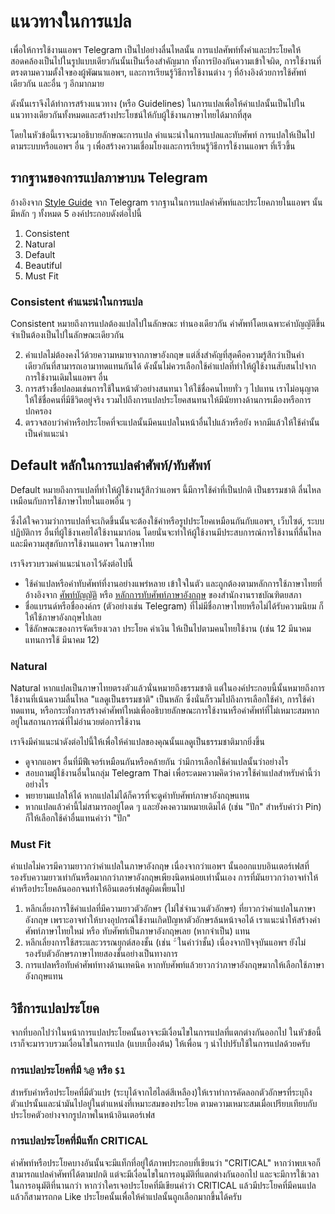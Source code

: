 # แนวทางในการแปล
เพื่อให้การใช้งานแอพฯ Telegram เป็นไปอย่างลื่นไหลนั้น การแปลศัพท์ทั้งคำและประโยคให้สอดคล้องเป็นไปในรูปแบบเดียวกันนั้นเป็นเรื่องสำคัญมาก ทั้งการป้องกันความเข้าใจผิด, การใช้งานที่ตรงตามความตั้งใจของผู้พัฒนาแอพฯ, และการเรียนรู้วิธีการใช้งานต่าง ๆ ที่อ้างอิงด้วยการใช้ศัพท์เดียวกัน และอื่น ๆ อีกมากมาย

ดังนั้นเราจึงได้ทำการสร้างแนวทาง (หรือ Guidelines) ในการแปลเพื่อให้คำแปลนั้นเป็นไปในแนวทางเดียวกันทั้งหมดและสร้างประโยชน์ให้กับผู้ใช้งานภาษาไทยได้มากที่สุด

โดยในหัวข้อนี้เราจะมาอธิบายลักษณะการแปล คำแนะนำในการแปลและทับศัพท์ การแปลให้เป็นไปตามระบบหรือแอพฯ อื่น ๆ เพื่อสร้างความเชื่อมโยงและการเรียนรู้วิธีการใช้งานแอพฯ ที่เร็วขึ้น

## รากฐานของการแปลภาษาบน Telegram
อ้างอิงจาก [Style Guide](https://translations.telegram.org/) จาก Telegram รากฐานในการแปลคำศัพท์และประโยคภายในแอพฯ นั้นมีหลัก ๆ ทั้งหมด 5 องค์ประกอบดังต่อไปนี้

1. Consistent
2. Natural
3. Default
4. Beautiful
5. Must Fit

### **Consistent** คำแนะนำในการแปล
Consistent หมายถึงการแปลต้องแปลไปในลักษณะ ทำนองเดียวกัน คำศัพท์โดยเฉพาะคำบัญญัติขึ้นจำเป็นต้องเป็นไปในลักษณะเดียวกัน

2. คำแปลไม่ต้องคงไว้ด้วยความหมายจากภาษาอังกฤษ แต่สิ่งสำคัญที่สุดคือความรู้สึกว่าเป็นคำเดียวกันที่สามารถเอามาทดแทนกันได้ ดังนั้นไม่ควรเลือกใช้คำแปลที่ทำให้ผู้ใช้งานสับสนไปจากการใช้งานเดิมในแอพฯ อื่น
3. การสร้างชื่อปลอมเช่นการใช้ในหน้าตัวอย่างสนทนา ให้ใช้ชื่อคนไทยทั่ว ๆ ไปแทน เราไม่อนุญาตให้ใช้ชื่อคนที่มีชีวิตอยู่จริง รวมไปถึงการแปลประโยคสนทนาให้มีนัยทางด้านการเมืองหรือการปกครอง
4. ตรวจสอบว่าคำหรือประโยคที่จะแปลนั้นมีคนแปลในหน้าอื่นไปแล้วหรือยัง หากมีแล้วให้ใช้คำนั้นเป็นคำแนะนำ

## **Default** หลักในการแปลคำศัพท์/ทับศัพท์
Default หมายถึงการแปลที่ทำให้ผู้ใช้งานรู้สึกว่าแอพฯ นี้มีการใช้คำที่เป็นปกติ เป็นธรรมชาติ ลื่นไหล เหมือนกับการใช้ภาษาไทยในแอพอื่น ๆ 

ซึ่งได้ใจความว่าการแปลที่จะเกิดขึ้นนั้นจะต้องใช้คำหรือรูปประโยคเหมือนกันกับแอพฯ, เว็บไซต์, ระบบปฏิบัติการ อื่นที่ผู้ใช้งาเคยได้ใช้งานมาก่อน โดยนั่นจะทำให้ผู้ใช้งานมีประสบการณ์การใช้งานที่ลื่นไหลและมีความสุขกับการใช้งานแอพฯ ในภาษาไทย

เราจึงรวบรวมคำแนะนำเอาไว้ดังต่อไปนี้
- ใช้คำแปลหรือคำทับศัพท์ที่งานอย่างแพร่หลาย เข้าใจในตัว และถูกต้องตามหลักการใช้ภาษาไทยที่อ้างอิงจาก [ศัพท์บัญญัติ](https://coined-word.orst.go.th/) หรือ [หลักการทับศัพท์ภาษาอังกฤษ](https://transliteration.orst.go.th/search) ของสำนักงานราชบัณฑิตยสภา
- ชื่อแบรนด์หรือชื่อองค์กร (ตัวอย่างเช่น Telegram) ที่ไม่มีชื่อภาษาไทยหรือไม่ได้รับความนิยม ก็ให้ใช้ภาษาอังกฤษไปเลย
- ใช้ลักษณะของการจัดเรียงเวลา ประโยค ค่าเงิน ให้เป็นไปตามคนไทยใช้งาน (เช่น 12 มีนาคม แทนการใช้ มีนาคม 12)

### **Natural**
Natural หากแปลเป็นภาษาไทยตรงตัวแล้วนั่นหมายถึงธรรมชาติ แต่ในองค์ประกอบนี้นั้นหมายถึงการใช้งานที่เน้นความลื่นไหล "แลดูเป็นธรรมชาติ" เป็นหลัก ซึ่งนั่นก็รวมไปถึงการเลือกใช้คำ, การใช้คำทดแทน, หรือกระทั่งการสร้างคำศัพท์ใหม่เพื่ออธิบายลักษณะการใช้งานหรือคำศัพท์ที่ไม่เหมาะสมหากอยู่ในสถานการณ์ที่ไม่อำนวยต่อการใช้งาน

เราจึงมีคำแนะนำดังต่อไปนี้ให้เพื่อให้คำแปลของคุณนั้นแลดูเป็นธรรมชาติมากยิ่งขึ้น
- ดูจากแอพฯ อื่นที่มีฟีเจอร์เหมือนกันหรือคล้ายกัน ว่ามีการเลือกใช้คำแปลนั้นว่าอย่างไร
- สอบถามผู้ใช้งานอื่นในกลุ่ม Telegram Thai เพื่อระดมความคิดว่าควรใช้คำแปลสำหรับคำนี้ว่าอย่างไร
- พยายามแปลให้ได้ หากแปลไม่ได้ก็ควรที่จะดูคำทับศัพท์ภาษาอังกฤษแทน
- หากแปลแล้วคำนี้ไม่สามารถอยู่โดด ๆ และยังคงความหมายเดิมได้ (เช่น "ปัก" สำหรับคำว่า Pin) ก็ให้เลือกใช้คำอื่นแทนคำว่า "ปัก"

### **Must Fit**
คำแปลไม่ควรมีความยาวกว่าคำแปลในภาษาอังกฤษ เนื่องจากว่าแอพฯ นั้นออกแบบอินเตอร์เฟสที่รองรับความยาวเท่ากันหรือมากกว่าภาษาอังกฤษเพียงนิดหน่อยเท่านั้นเอง การที่มันยาวกว่าอาจทำให้คำหรือประโยคล้นออกจนทำให้อินเตอร์เฟสดูผิดเพี้ยนไป

1. หลีกเลี่ยงการใช้คำแปลที่มีความยาวตัวอักษร (ไม่ใช่จำนวนตัวอักษร) ที่ยาวกว่าคำแปลในภาษาอังกฤษ เพราะอาจทำให้บางอุปกรณ์ใช้งานเกิดปัญหาตัวอักษรล้นหน้าจอได้ เราแนะนำให้สร้างคำศัพท์ภาษาไทยใหม่ หรือ ทับศัพท์เป็นภาษาอังกฤษเลย (หากจำเป็น) แทน
2. หลีกเลี่ยงการใช้สระและวรรณยุกต์สองชั้น (เช่น ` ั้` ในคำว่าชั้น) เนื่องจากปัจจุบันแอพฯ ยังไม่รองรับตัวอักษรภาษาไทยสองชั้นอย่างเป็นทางการ
3. การแปลหรือทับคำศัพท์ทางด้านเทคนิค หากทับศัพท์แล้วยาวกว่าภาษาอังกฤษมากให้เลือกใช้ภาษาอังกฤษแทน

## วิธีการแปลประโยค
จากที่บอกไปว่าในหน้าการแปลประโยคนั้นอาจจะมีเงื่อนไขในการแปลที่แตกต่างกันออกไป ในหัวข้อนี้เราก็จะมารวบรวมเงื่อนไขในการแปล (แบบเบื้องต้น) ให้เพื่อน ๆ นำไปปรับใช้ในการแปลด้วยครับ

### การแปลประโยคที่มี `%@` หรือ `$1`
สำหรับคำหรือประโยคที่มีตัวแปร (ระบุได้จากไฮไลต์สีเหลือง)​ ให้เราทำการคัดลอกตัวอักษรที่ระบุถึงตัวแปรนั้นและนำมันไปอยู่ในตำแหน่งที่เหมาะสมของประโยค ตามความเหมาะสมเมื่อเปรียบเทียบกับประโยคตัวอย่างจากรูปภาพในหน้าอินเตอร์เฟส

### การแปลประโยคที่มีแท็ก CRITICAL
คำศัพท์หรือประโยคบางอันนั้นจะมีแท็กที่อยู่ใต้ภาพประกอบที่เขียนว่า "CRITICAL"
หากว่าพบเจอก็สามารถแปลคำศัพท์ได้ตามปกติ แต่จะมีเงื่อนไขในการอนุมัติที่แตกต่างกันออกไป และจะมีการใช้เวลาในการอนุมัติที่นานกว่า หากว่าใครเจอประโยคที่มีเขียนคำว่า CRITICAL แล้วมีประโยคที่มีคนแปลแล้วก็สามารถกด Like ประโยคนั้นเพื่อให้คำแปลนั้นถูกเลือกมากขึ้นได้ครับ
